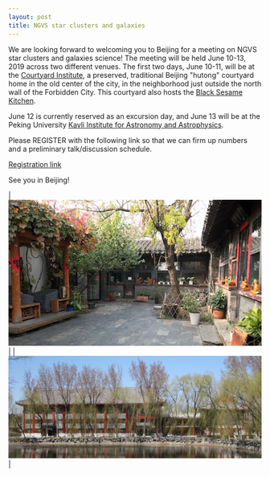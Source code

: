 ```yaml
---
layout: post
title: NGVS star clusters and galaxies
---
```


We are looking forward to welcoming you to Beijing for a meeting on NGVS star clusters and galaxies science! The meeting will be held June 10-13, 2019 across two different venues. The first two days, June 10-11, will be at the <a href="http://www.courtyardinstitute.com/?page_id=778&lang=en" target="_blank">Courtyard Institute</a>, a preserved, traditional Beijing "hutong" courtyard home in the old center of the city, in the neighborhood just outside the north wall of the Forbidden City. This courtyard also hosts the [Black Sesame Kitchen](http://www.blacksesamekitchen.com/).

June 12 is currently reserved as an excursion day, and June 13 will be at the Peking University [Kavli Institute for Astronomy and Astrophysics](http://kiaa.pku.edu.cn).

Please REGISTER with the following link so that we can firm up numbers and a preliminary talk/discussion schedule.

<a href="https://ko.surveymonkey.com/r/BM7CKG7" target="_blank">Registration link</a>

See you in Beijing!

|![Courtyard_Institute](/images/courtyard_small_crop.png)|  |![KIAA](/images/KIAA_spring_small.jpg)|


